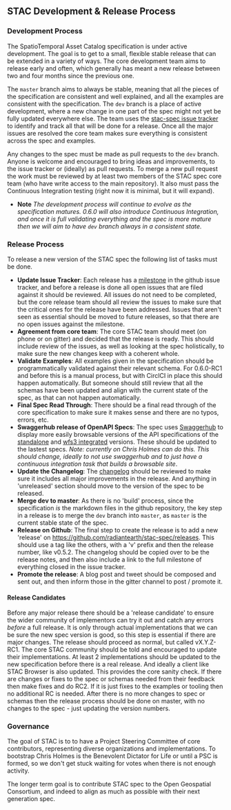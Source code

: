 ## STAC Development & Release Process

### Development Process

The SpatioTemporal Asset Catalog specification is under active development. The goal is to get to a small, flexible stable 
release that can be extended in a variety of ways. The core development team aims to release early and often, which generally
has meant a new release between two and four months since the previous one. 

The `master` branch aims to always be stable, meaning that all the pieces of the specification are consistent and well
explained, and all the examples are consistent with the specification. The `dev` branch is a place of active development, 
where a new change in one part of the spec might not yet be fully updated everywhere else. The team uses the 
[stac-spec issue tracker](https://github.com/radiantearth/stac-spec/issues) to identify and track all that will be done for 
a release. Once all the major issues are resolved the core team makes sure everything is consistent across the spec and
examples.

Any changes to the spec must be made as pull requests to the `dev` branch. Anyone is welcome and encouraged to bring ideas
and improvements, to the issue tracker or (ideally) as pull requests. To merge a new pull request the work must be reviewed
by at least two members of the STAC spec core team (who have write access to the main repository). It also must pass the
Continuous Integration testing (right now it is minimal, but it will expand).

* **Note** *The development process will continue to evolve as the specification matures. 0.6.0 will also introduce Continuous
Integration, and once it is full validating everything and the spec is more mature then we will aim to have `dev` branch
always in a consistent state.*

### Release Process

To release a new version of the STAC spec the following list of tasks must be done. 

* **Update Issue Tracker**: Each release has a [milestone](https://github.com/radiantearth/stac-spec/milestones) in the github 
issue tracker, and before a release is done all open issues that are filed against it should be reviewed. All issues do not 
need to be completed, but the core release team should all review the issues to make sure that the critical ones for the 
release have been addressed. Issues that aren't seen as essential should be moved to future releases, so that there are no
open issues against the milestone.
* **Agreement from core team**: The core STAC team should meet (on phone or on gitter) and decided that the release is ready.
This should include review of the issues, as well as looking at the spec holistically, to make sure the new changes keep
with a coherent whole.
* **Validate Examples**: All examples given in the specification should be programmatically validated against their relevant
schema. For 0.6.0-RC1 and before this is a manual process, but with CirclCI in place this should happen automatically. But
someone should still review that all the schemas have been updated and align with the current state of the spec, as that
can not happen automatically.
* **Final Spec Read Through**: There should be a final read through of the core specification to make sure it makes sense
and there are no typos, errors, etc.
* **Swaggerhub release of OpenAPI Specs**: The spec uses [Swaggerhub](http://swaggerhub.com) to display more easily browsable
versions of the API specifications of the [standalone](https://app.swaggerhub.com/apis/cholmesgeo/STAC-standalone) and 
[wfs3 integrated](https://app.swaggerhub.com/apis/cholmesgeo/STAC_WFS-example/) versions. These should be updated to the 
lastest specs. *Note: currently on Chris Holmes can do this. This should change, ideally to not use swaggerhub and to just
have a continuous integration task that builds a browsable site*. 
* **Update the Changelog**: The [changelog](CHANGELOG.md) should be reviewed to make sure it includes all major improvements
in the release. And anything in 'unreleased' section should move to the version of the spec to be released.
* **Merge dev to master**: As there is no 'build' process, since the specification *is* the markdown files in the github
repository, the key step in a release is to merge the `dev` branch into `master`, as `master` is the current stable state 
of the spec.
* **Release on Github**: The final step to create the release is to add a new 'release' on 
https://github.com/radiantearth/stac-spec/releases. This should use a tag like the others, with a 'v' prefix and then the 
release number, like v0.5.2. The changelog should be copied over to be the release notes, and then also include a link to 
the full milestone of everything closed in the issue tracker.
* **Promote the release**: A blog post and tweet should be composed and sent out, and then inform those in the gitter channel
to post / promote it.

#### Release Candidates

Before any major release there should be a 'release candidate' to ensure the wider community of implementors can try it out
and catch any errors *before* a full release. It is only through actual implementations that we can be sure the new spec
version is good, so this step is essential if there are major changes. The release should proceed as normal, but called
vX.Y.Z-RC1. The core STAC community should be told and encouraged to update their implementations. At least 2 implementations
should be updated to the new specification before there is a real release. And ideally a client like STAC Browser is also 
updated. This provides the core sanity check. If there are changes or fixes to the spec or 
schemas needed from their feedback then make fixes and do RC2. If it is just fixes to the examples or tooling then no 
additional RC is needed. After there is no more changes to spec or schemas then the release process should be done on master,
with no changes to the spec - just updating the version numbers.


### Governance 

The goal of STAC is to to have a Project Steering Committee of core contributors, representing diverse organizations and 
implementations. To bootstrap Chris Holmes is the Benevolent Dictator for 
Life or until a PSC is formed, so we don't get stuck waiting for votes when there is not enough activity. 

The longer term goal is to contribute STAC spec to the Open Geospatial Consortium, and indeed to align as much as possible
with their next generation spec.
